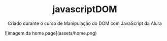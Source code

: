 <h1 align="center">javascriptDOM</h1>
<p align="center">Criado durante o curso de Manipulação do DOM com JavaScript da Alura </p>
![imagem da home page](assets/home.png)
